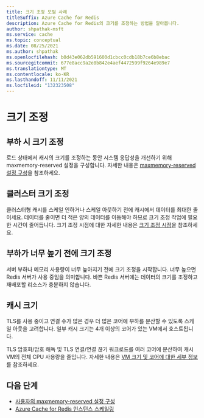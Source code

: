 ```yaml
---
title: 크기 조정 모범 사례
titleSuffix: Azure Cache for Redis
description: Azure Cache for Redis의 크기를 조정하는 방법을 알아봅니다.
author: shpathak-msft
ms.service: cache
ms.topic: conceptual
ms.date: 08/25/2021
ms.author: shpathak
ms.openlocfilehash: b0d43e062db591600d1cbcc0cdb18b7ce6b8ebac
ms.sourcegitcommit: 677e8acc9a2e8b842e4aef4472599f9264e989e7
ms.translationtype: MT
ms.contentlocale: ko-KR
ms.lasthandoff: 11/11/2021
ms.locfileid: "132323508"
---
```

# <a name="scaling"></a>크기 조정

## <a name="scaling-under-load"></a>부하 시 크기 조정

로드 상태에서 캐시의 크기를 조정하는 동안 시스템 응답성을 개선하기 위해 maxmemory-reserved 설정을 구성합니다. 자세한 내용은 [maxmemory-reserved 설정 구성](cache-best-practices-memory-management.md#configure-your-maxmemory-reserved-setting)을 참조하세요.

## <a name="scaling-clusters"></a>클러스터 크기 조정

클러스터형 캐시를 스케일 인하거나 스케일 아웃하기 전에 캐시에서 데이터를 최대한 줄이세요. 데이터를 줄이면 더 적은 양의 데이터를 이동해야 하므로 크기 조정 작업에 필요한 시간이 줄어듭니다. 크기 조정 시점에 대한 자세한 내용은 [크기 조정 시점](cache-how-to-scale.md#when-to-scale)을 참조하세요.

## <a name="scale-before-load-is-too-high"></a>부하가 너무 높기 전에 크기 조정

서버 부하나 메모리 사용량이 너무 높아지기 전에 크기 조정을 시작합니다. 너무 높으면 Redis 서버가 사용 중임을 의미합니다. 바쁜 Redis 서버에는 데이터의 크기를 조정하고 재배포할 리소스가 충분하지 않습니다.

## <a name="cache-sizes"></a>캐시 크기

TLS를 사용 중이고 연결 수가 많은 경우 더 많은 코어에 부하를 분산할 수 있도록 스케일 아웃을 고려합니다. 일부 캐시 크기는 4개 이상의 코어가 있는 VM에서 호스트됩니다.

TLS 암호화/암호 해독 및 TLS 연결/연결 끊기 워크로드를 여러 코어에 분산하여 캐시 VM의 전체 CPU 사용량을 줄입니다. 자세한 내용은 [VM 크기 및 코어에 대한 세부 정보](./cache-planning-faq.yml#azure-cache-for-redis-performance)를 참조하세요.

## <a name="next-steps"></a>다음 단계

- [사용자의 maxmemory-reserved 설정 구성](cache-best-practices-memory-management.md#configure-your-maxmemory-reserved-setting)
- [Azure Cache for Redis 인스턴스 스케일링](cache-how-to-scale.md)
